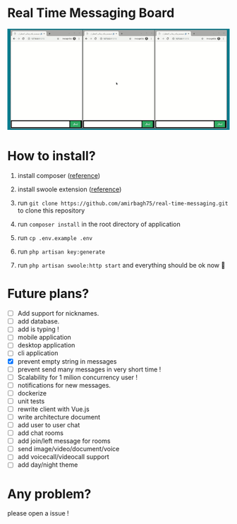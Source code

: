 # Real Time Messaging Board
![](video-screen.gif)

# How to install?
1. install composer ([reference](https://getcomposer.org/download/))

2. install swoole extension ([reference](https://www.swoole.co.uk/docs/get-started/installation))

3. run `git clone https://github.com/amirbagh75/real-time-messaging.git` to clone this repository 

4. run `composer install` in the root directory of application

5. run `cp .env.example .env`

6. run `php artisan key:generate`

7. run `php artisan swoole:http start` and everything should be ok now 😬

   

# Future plans?

- [ ] Add support for nicknames.
- [ ] add database.
- [ ] add is typing !
- [ ] mobile application
- [ ] desktop application
- [ ] cli application
- [x] prevent empty string in messages
- [ ] prevent send many messages in very short time !
- [ ] Scalability for 1 milion concurrency user !
- [ ] notifications for new messages.
- [ ] dockerize
- [ ] unit tests
- [ ] rewrite client with Vue.js
- [ ] write architecture document
- [ ] add user to user chat
- [ ] add chat rooms
- [ ] add join/left message for rooms
- [ ] send image/video/document/voice
- [ ] add voicecall/videocall support
- [ ] add day/night theme

# Any problem?

please open a issue !

